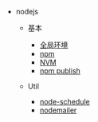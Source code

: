 * nodejs
  - 基本
    * [全局环境](nodejs/basic/01.md)
    * [npm](nodejs/basic/02.md)
    * [NVM](nodejs/basic/03.md)
    * [npm publish](nodejs/basic/04.md)

  - Util
    * [node-schedule](nodejs/util/01.md)
    * [nodemailer](nodejs/util/02.md)
